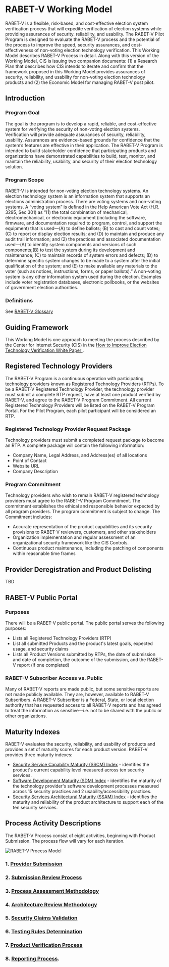 # RABET-V Working Model
RABET-V is a flexible, risk-based, and cost-effective election system verification process that will expedite verification of election systems while providing assurances of security. reliability, and usability. The RABET-V Pilot Program is designed to evaluate the RABET-V process and the potential of the process to improve the speed, security assurances, and cost-effectiveness of non-voting election technology verification. 
This Working Model describes RABET-V Process in detail. Along with this version of the Working Model, CIS is issuing two companion documents: (1) a Research Plan that describes how CIS intends to iterate and confirm that the framework proposed in this Working Model provides assurances of security, reliability, and usability for non-voting election technology products and (2) the Economic Model for managing RABET-V post pilot.

## Introduction
### Program Goal
The goal is the program is to develop a rapid, reliable, and cost-effective system for verifying the security of non-voting election systems. Verification will provide adequate assurances of security, reliability, usability. Assurances are evidence-based grounds for confidence that the system’s features are effective in their application.
The RABET-V Program is intended to build stakeholder confidence that participating products and organizations have demonstrated capabilities to build, test, monitor, and maintain the reliability, usability, and security of their election technology solution. 

### Program Scope
RABET-V is intended for non-voting election technology systems. An election technology system is an information system that supports an elections administration process. There are voting systems and non-voting systems. A “voting system” is defined in the Help American Vote Act (H.R. 3295, Sec 301) as “(1) the total combination of mechanical, electromechanical, or electronic equipment (including the software, firmware, and documentation required to program, control, and support the equipment) that is used—(A) to define ballots; (B) to cast and count votes;(C) to report or display election results; and (D) to maintain and produce any audit trail information; and (2) the practices and associated documentation used—(A) to identify system components and versions of such components;(B) to test the system during its development and maintenance; (C) to maintain records of system errors and defects; (D) to determine specific system changes to be made to a system after the initial qualification of the system; and (E) to make available any materials to the voter (such as notices, instructions, forms, or paper ballots).” A non-voting system is any other information system used during the election. Examples include voter registration databases, electronic pollbooks, or the websites of government election authorities.

### Definitions
See [RABET-V Glossary](RABET-V_Glossary.md)

## Guiding Framework
This Working Model is one approach to meeting the process described by the Center for Internet Security (CIS) in the [How to Improve Election Technology Verification White Paper ](../Elections_Tech-Ver-White_Paper-2020-0121.pdf).

## Registered Technology Providers
The RABET-V Program is a continuous operation with participating technology providers known as Registered Technology Providers (RTPs). To be a RABET-V Registered Technology Provider, the technology provider must submit a complete RTP request, have at least one product verified by RABET-V, and agree to the RABET-V Program Commitment. All current Registered Technology Providers will be listed on the RABET-V Program Portal. For the Pilot Program, each pilot participant will be considered an RTP. 

### Registered Technology Provider Request Package
Technology providers must submit a completed request package to become an RTP. A complete package will contain the following information: 
* Company Name, Legal Address, and Address(es) of all locations
* Point of Contact
* Website URL
* Company Description

### Program Commitment

Technology providers who wish to remain RABET-V registered technology providers must agree to the RABET-V Program Commitment. The commitment establishes the ethical and responsible behavior expected by all program providers. The program commitment is subject to change. The Commitment includes:
* Accurate representation of the product capabilities and its security provisions to RABET-V reviewers, customers, and other stakeholders
* Organization implementation and regular assessment of an organizational security framework like the CIS Controls.  
* Continuous product maintenance, including the patching of components within reasonable time frames

## Provider Deregistration and Product Delisting

TBD


## RABET-V Public Portal

### Purposes 
There will be a RABET-V public portal. The public portal serves the following purposes:

- Lists all Registered Technology Providers (RTP)
- List all submitted Products and the product's latest goals, expected usage, and security claims
- Lists all Product Versions submitted by RTPs, the date of submission and date of completion, the outcome of the submission, and the RABET-V report (if one completed)

### RABET-V Subscriber Access vs. Public
Many of RABET-V reports are made public, but some sensitive reports are not made publicly available. They are, however, available to RABET-V Subscribers. A RABET-V Subscriber is a Federal, State, or local election authority that has requested access to all RABET-V reports and has agreed to treat the information as sensitive—i.e. not to be shared with the public or other organizations.


## Maturity Indexes

RABET-V evaluates the security, reliability, and usability of products and provides a set of maturity scores for each product version. RABET-V provides three maturity indexes:

* [Security Service Capability Maturity (SSCM) Index](./MaturityIndexes/Security_Services_Capability_Maturity_Index.md) - identifies the product's current capability level measured across ten security services.
* [Software Development Maturity (SDM) Index](./MaturityIndexes/Software_Development_Maturity_Index.md) - identifies the maturity of the technology provider's software development processes measured across 15 security practices and 2 usability/accessibility practices.
* [Security Services Architectural Maturity (SSAM) Index](./MaturityIndexes/Security_Services_Architectural_Maturity_Index) - identifies the maturity and reliability of the product architecture to support each of the ten security services. 


## Process Activity Descriptions
The RABET-V Process consist of eight activities, beginning with Product Submission. The process flow will vary for each iteration.  

![RABET-V Process Model](https://github.com/it-dept-cis/RABET-V-Pilot/blob/master/WorkingModel/election_verification_proc_model-2020-0115.png "RABET-V Process Model")

### 1. [Provider Submission](Activities/Provider_Submission.md) 
### 2. [Submission Review Process](Activities/Submission_Review_Process.md)
### 3. [Process Assessment Methodology](Activities/Process_Assessment_Methodology.md)
### 4. [Architecture Review Methodology](Activities/Architecture_Review_Methodology.md)
### 5. [Security Claims Validation](Activities/Security_Claims_Validation.md)
### 6. [Testing Rules Determination](Activities/Testing_Rules_Determination.md)
### 7. [Product Verification Process](Activities/Product_Verification_Process.md)
### 8. [Reporting Process](Activities/Reporting_Process.md).
